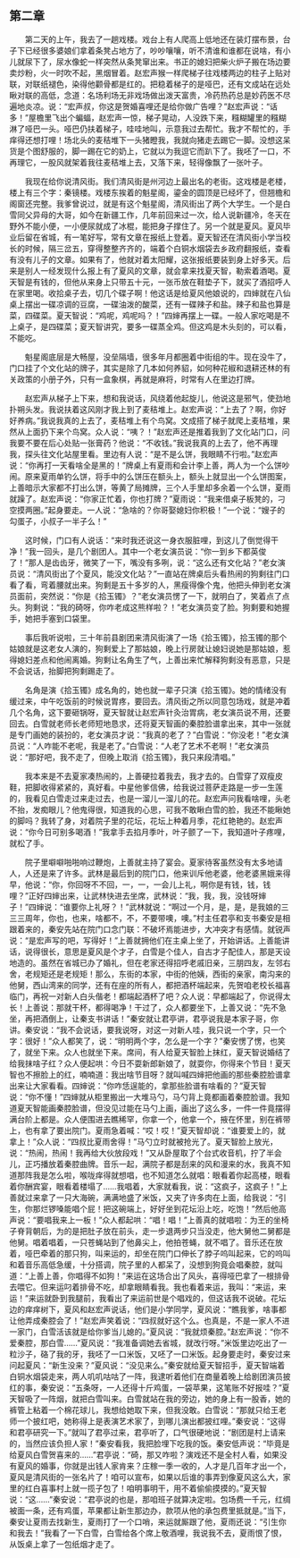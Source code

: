   

## 第二章

　　第二天的上午，我去了一趟戏楼。戏台上有人爬高上低地还在装灯摆布景，台子下已经很多婆娘们拿着条凳占地方了，吵吵嚷嚷，听不清谁和谁都在说啥，有小儿就尿下了，尿水像蛇一样突然从条凳窜出来。书正的媳妇把柴火炉子搬在场边要卖炒粉，火一时吹不起，黑烟冒着。赵宏声猴一样爬梯子往戏楼两边的柱子上贴对联，对联纸褪色，染得他颧骨都是红的。把稳着梯子的是哑巴，还有文成站在远处瞅对联的高低，念道：名场利场无非戏场做出泼天富贵，冷药热药总是妙药医不尽遍地炎凉。说：“宏声叔，你这是贺婚喜哩还是给你做广告哩？”赵宏声说：“话多！”屋檐里飞出个蝙蝠，赵宏声一惊，梯子晃动，人没跌下来，糨糊罐里的糨糊淋了哑巴一头。哑巴仍扶着梯子，哇哇地叫，示意我过去帮忙。我才不帮忙的，手痒得还想打哩！场北头的麦秸堆下一头猪瞪我，我就向猪走去踢它一脚。没想这呆货是个图舒服的，脚一踢在它的奶上，它就以为我逗它而趴下了。我呸了一口，不再理它，一股风就架着我往麦秸堆上去，又落下来，轻得像飘了一张叶子。

　　我现在给你说清风街。我们清风街是州河边上最出名的老街。这戏楼是老楼，楼上有三个字：秦镜楼。戏楼东挨着的魁星阁，鎏金的圆顶是已经坏了，但翘檐和阁窗还完整。我爹曾说过，就是有这个魁星阁，清风街出了两个大学生。一个是白雪同父异母的大哥，如今在新疆工作，几年前回来过一次，给人说新疆冷，冬天在野外不能小便，一小便尿就成了冰棍，能把身子撑住了。另一个就是夏风。夏风毕业后留在省城，有一笔好写，常有文章在报纸上登着。夏天智还在清风街小学当校长的时候，隔三岔五，穿得整整齐齐的，端着个白铜水烟袋去乡政府翻报纸，查看有没有儿子的文章。如果有了，他就对着太阳耀，这张报纸要装到身上好多天。后来是别人一经发现什么报上有了夏风的文章，就会拿来找夏天智，勒索着酒喝。夏天智是有钱的，但他从来身上只带五十元，一张币放在鞋垫子下，就买了酒招呼人在家里喝。收拾桌子去，切几个碟子啊！他这话是给夏风他娘说的，四婶就在八仙桌上摆出一碟凉调的豆腐，一碟油泼的酸菜，还有一碟辣子和盐。辣子和盐也算是菜，四碟菜。夏天智说：“鸡呢，鸡呢吗？！”四婶再摆上一碟。一般人家吃喝是不上桌子，是四碟菜；夏天智讲究，要多一碟蒸全鸡。但这鸡是木头刻的，可以看，不能吃。

　　魁星阁底层是大畅屋，没垒隔墙，很多年月都圈着中街组的牛。现在没牛了，门口挂了个文化站的牌子，其实是除了几本如何养貂，如何种花椒和退耕还林的有关政策的小册子外，只有一盒象棋，再就是麻将，时常有人在里边打牌。

　　赵宏声从梯子上下来，想和我说话，风绕着他起旋儿，他说这是邪气，使劲地扑朔头发。我说扶着这风刚才我上到了麦秸堆上。赵宏声说：“上去了？啊，你好好养病。”我说我真的上去了，麦秸堆上有个鸟窝。文成搭了梯子就爬上麦秸堆，果然从上面扔下来个鸟窝。众人说：“咦？！”赵宏声还是推着我到了文化站门口，问我要不要在后心处贴一张膏药？他说：“不收钱。”我说我真的上去了，他不再理我，探头往文化站屋里看。里边有人说：“是不是么饼，我眼睛不行啦。”赵宏声说：“你再打一天看啥全是黑的！”牌桌上有夏雨和会计李上善，两人为一个么饼吵闹。原来夏雨单钓么饼，将手中的么饼压在额头上，额头上就显出一个么饼图案，上善暗示大家都不打出么饼，等黄了局摊牌，三个人手里却多余着一个么饼，夏雨就躁了。赵宏声说：“你家正忙着，你也打牌？”夏雨说：“我来借桌子板凳的，刁空摸两圈。”起身要走。一人说：“急啥的？你哥娶媳妇你积极！”一个说：“嫂子的勾蛋子，小叔子一半子么！”

　　这时候，门口有人说话：“来时我还说这一身衣服脏哩，到这儿了倒觉得干净！”我一回头，是几个剧团人。其中一个老女演员说：“你一到乡下都英俊了！”那人是齿齿牙，微笑了一下，嘴没有多咧，说：“这么还有文化站？”老女演员说：“清风街出了个夏风，能没文化站？”一直站在牌桌后头看热闹的狗剩往门口看了看，弯着腰就出来。狗剩是五十多岁的人，黑瘦得像个鬼，他把头伸到老女演员面前，突然说：“你是《拾玉镯》？”老女演员愣了一下，就明白了，笑着点了点头。狗剩说：“我的碕呀，你咋老成这熊样啦？！”老女演员变了脸。狗剩要和她握手，她把手塞到口袋里。

　　事后我听说啦，三十年前县剧团来清风街演了一场《拾玉镯》，拾玉镯的那个姑娘就是这老女人演的，狗剩爱上了那姑娘，晚上行房就让媳妇说她是那姑娘，惹得媳妇差点和他闹离婚。狗剩让名角生了气，上善出来忙解释狗剩没有恶意，只是不会说话，抬脚把狗剩踢走了。

　　名角是演《拾玉镯》成名角的，她也就一辈子只演《拾玉镯》。她的情绪没有缓过来，中午吃饭前的时候说胃疼，要回去。清风街之所以同意包场戏，就是冲着几个名角，这下要砸锅呀，夏天智就让赵宏声针灸治胃病，老女演员说不用，还要回去。白雪就老师长老师短地恳求，还将夏天智画的秦腔脸谱拿出来，其中一张就是专门画她的装扮的，老女演员才说：“我真的老了？”白雪说：“你没老！”老女演员说：“人咋能不老呢，我是老了。”白雪说：“人老了艺术不老啊！”老女演员说：“那好吧，我不走了，但晚上取消《拾玉镯》，我只来段清唱。”

　　我本来是不去夏家凑热闹的，上善硬拉着我去，我才去的。白雪穿了双瘦皮鞋，把脚收得紧紧的，真好看。中星他爹信佛，给我说过菩萨走路是一步一生莲的，我看见白雪走过来走过去，也是一溜儿一溜儿的花。赵宏声问我看啥哩，头老不抬，发痴眼儿？他鬼得很，知道我的心思，可我不敢瞅白雪的脸，我还不能瞅她的脚吗？我转了身，对着院子里的花坛，花坛上种着月季，花红艳艳的。赵宏声说：“你今日可别多喝酒！”我拿手去掐月季叶，叶子颤了一下，我知道叶子疼哩，就松了手。

　　院子里噼噼啪啪响过鞭炮，上善就主持了宴会。夏家待客虽然没有太多地请人，人还是来了许多。武林是最后到的院门口，他来训斥他老婆，他老婆黑娥来得早，他说：“你，你回呀不不回，一，一，一会儿上礼，啊你是有钱，钱，钱哩？”正好四婶出来，让武林快进去坐席，武林说：“我，我，我，没钱呀婶子！”四婶说：“谁要你上礼呀？！”武林就说：“啊过一个月，是，是，是我娘的三三三周年，你也，也来，啥都不，不，不要带噢，噢。”村主任君亭和支书秦安是相跟着来的，秦安先站在院门口念门联：不破坏焉能进步，大冲突才有感情。就锐声说：“是宏声写的吧，写得好！”上善就拥他们在主桌上坐了，开始讲话。上善能讲话，说得很长，意思是夏风是个才子，白雪是个佳人，自古才子配佳人，那是天设地造的。虽然在省城已办了婚礼，但在老家还得招呼老戚旧亲，三朋四友，左邻右舍，老规矩还是老规矩！那么，东街的本家，中街的他姨，西街的亲家，南沟来的他舅，西山湾来的同学，还有在座的所有人，都把酒杯端起来，先贺咱老校长福喜临门，再祝一对新人白头偕老！都端起酒杯了吧？众人说：早都端起了，你说得太长！上善说：那就干杯，都得喝净！干过了，众人都要坐下，上善又说：“先不急坐，再把酒倒上，让秦支书讲话！”秦安就让君亭讲，君亭说我是本家子哥，你讲。秦安说：“我不会说话，要我说呀，对这一对新人哇，我只说一个字，只一个字：很好！”众人都笑了，说：“明明两个字，怎么是一个字？”秦安愣了愣，也笑了，就坐下来。众人也就坐下来。席间，有人给夏天智脸上抹红，夏天智说婚结了给我抹啥子红？众人便起哄：今日不耍新郎新娘了，就耍你，你得来个节目！夏天智也不擦脸上的红，喃喃道：我出啥节目呀？就叫喊四婶把他画的那些秦腔脸谱拿出来让大家看看。四婶说：“你咋恁逞能的，拿那些脸谱有啥看的？”夏天智说：“你不懂！”四婶就从柜里搬出一大堆马勺，马勺背上竟都画着秦腔脸谱。我知道夏天智能画秦腔脸谱，但没见过能在马勺上画，画出了这么多，一件一件竟摆得满台阶上都是。众人便围进去瞧稀罕，你拿一个，他拿一个，掖在怀里，别在裤带上，也有拿了要出院门。夏雨急着喊：“哎！哎！”夏天智却说：“谁要爱上的，就拿上！”众人说：“四叔比夏雨舍得！”马勺立时就被抢光了。夏天智脸上放光，说：“热闹，热闹！我再给大伙放段戏！”又从卧屋取了个台式收音机，拧了半会儿，正巧播放着秦腔曲牌。音乐一起，满院子都是刮来的风和漫来的水，我真不知道那阵我是怎么啦，喉咙痒得就想唱，也不知道怎么就唱：眼看着你起高楼，眼看着你酬宾宴，眼看着楼塌了……我唱着，大家就看我，说：“这疯子，这疯子！”上善就过来拿了一只大海碗，满满地盛了米饭，又夹了许多肉在上面，给我说：“引生，你那烂锣嗓能唱个屁！把这碗端上，好好坐到花坛沿上吃，吃饱！”然后他高声说：“要唱我来上一板！”众人都起哄：“唱！唱！”上善真的就唱啦：为王的坐椅子脊背朝后，为的是把肚子放在前头，走一步退两步只当没走，他大舅他二舅都是他舅。唱着唱着，一只苍蝇站到了他鼻尖上，他拍苍蝇，就不唱了。音乐还在放着，哑巴牵着的那只狗，叫来运的，却坐在院门口伸长了脖子呜叫起来，它的呜叫和着音乐高低急缓，十分搭调，院子里的人都呆了，没想到狗竟会唱秦腔，就叫道：“上善上善，你唱得不如狗！”来运在这场合出了风头，喜得哑巴拿了一根排骨去喂它。但来运叼着排骨不吃，却拿眼睛看我。我也看着来运，我叫：“来运，来运！”来运就卧到我腿前，我看出了来运前世是个唱戏的，但这话我不说破。花坛边的痒痒树下，夏风和赵宏声说话，他们是小学同学，夏风说：“瞧我爹，啥事都让他弄成秦腔会了！”赵宏声笑着说：“四叔就好这个么。也真是，不是一家人不进一家门，白雪活该就是给你爹当儿媳的。”夏风说：“我就烦秦腔。”赵宏声说：“你不爱秦腔，那白雪……”夏风说：“我准备调她去省城，就改行呀。”米饭里边吃出了一粒沙子，硌了我的牙，我呸了一口米饭，又呸了一口米饭。起身要走时，秦安过来问起夏风：“新生没来？”夏风说：“没见来么。”秦安就给夏天智招手，夏天智端着白铜水烟袋走来，两人叽叽咕咕了一阵，我逮听着他们在商量着晚上给剧团演员披红的事，秦安说：“五条呀，一人还得十斤鸡蛋，一袋苹果，这笔账不好报哇？”夏天智吸了一阵烟，就把白雪叫来。白雪就站在我的旁边，她的身上有一股香，她的裤管上粘着一个棉花球儿，我想给她取下来，但我没敢。白雪说：“那就只给王老师一个披红吧，她称得上是表演艺术家了，到哪儿演出都披红哩。”秦安说：“这得和君亭研究一下。”就叫了君亭过来，君亭听了，口气很硬地说：“剧团是村上请来的，当然应该负担人家！”秦安看我，我把脸埋下吃我的饭。秦安低声说：“毕竟是给夏风白雪贺喜来的……”君亭说：“碕，那又咋啦？演戏还不是全村人看，如果没有夏风的婚事，你就是出钱人家肯来？庄稼一季一收的，人才是几百年才出一个，夏风是清风街的一张名片了！咱可以宣布，如果以后谁的事弄到像夏风这么大，家里的红白喜事村上就一揽子包了！咱明事明干，用不着偷偷摸摸的。”夏天智说：“这……”秦安说：“君亭说的也是，那咱班子就算决定啦。包场费一千元，红绸被面一条，还有鸡蛋，苹果都让新生那边办，款项从他的承包费里抵就是。”当下，秦安让夏雨去找新生，夏雨打了一个口哨，来运就厮跟了他，夏雨还说：“引生你和我去！”我看了一下白雪，白雪给各个席上敬酒哩，我说我不去，夏雨恨了恨，从饭桌上拿了一包纸烟才走了。